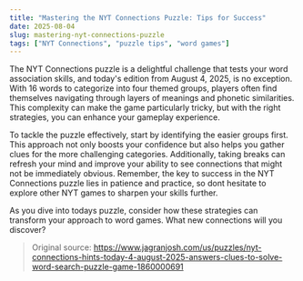```yaml
---
title: "Mastering the NYT Connections Puzzle: Tips for Success"
date: 2025-08-04
slug: mastering-nyt-connections-puzzle
tags: ["NYT Connections", "puzzle tips", "word games"]
---
```


The NYT Connections puzzle is a delightful challenge that tests your word association skills, and today's edition from August 4, 2025, is no exception. With 16 words to categorize into four themed groups, players often find themselves navigating through layers of meanings and phonetic similarities. This complexity can make the game particularly tricky, but with the right strategies, you can enhance your gameplay experience.

To tackle the puzzle effectively, start by identifying the easier groups first. This approach not only boosts your confidence but also helps you gather clues for the more challenging categories. Additionally, taking breaks can refresh your mind and improve your ability to see connections that might not be immediately obvious. Remember, the key to success in the NYT Connections puzzle lies in patience and practice, so dont hesitate to explore other NYT games to sharpen your skills further.

As you dive into todays puzzle, consider how these strategies can transform your approach to word games. What new connections will you discover?

> Original source: https://www.jagranjosh.com/us/puzzles/nyt-connections-hints-today-4-august-2025-answers-clues-to-solve-word-search-puzzle-game-1860000691